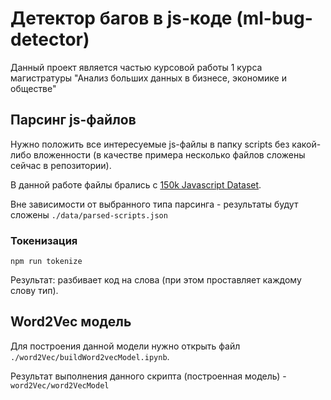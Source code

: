 # Детектор багов в js-коде (ml-bug-detector)

Данный проект является частью курсовой работы 1 курса магистратуры "Анализ больших данных в бизнесе, экономике и обществе"

## Парсинг js-файлов
Нужно положить все интересуемые js-файлы в папку scripts без какой-либо вложенности
(в качестве примера несколько файлов сложены сейчас в репозитории).

В данной работе файлы брались с
<a href="https://www.sri.inf.ethz.ch/js150" target="_blank">150k Javascript Dataset</a>.

Вне зависимости от выбранного типа парсинга - результаты будут сложены `./data/parsed-scripts.json`
### Токенизация
~~~~
npm run tokenize
~~~~
Результат: разбивает код на слова (при этом проставляет каждому слову тип).

## Word2Vec модель
Для построения данной модели нужно открыть файл `./word2Vec/buildWord2vecModel.ipynb`.

Результат выполнения данного скрипта (построенная модель) - `word2Vec/word2VecModel`